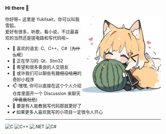### Hi there 👋

<img align="right" height="255" src="https://github.com/YukiIsait/YukiIsait/raw/main/Image.jpg"/>

你好呀~ 这里是 YukiIsait，你可以叫我雪狐。  
爱好有很多，听歌，看小说，不过最喜欢的当然还是搓电路和写代码啦~

- 🌱 喜欢的语言: C、C++、C#（~~为什么呢~~）
- 🔭 正在学习的: Qt、Stm32
- 👯 希望和很多善良的人交朋友
- 💬 或许我们可以聊些有趣~~但没啥用~~的奇妙小程序
- 📫 嘿嘿, 你可以直接在这个个人介绍仓库里面开一个 Discussion 来聊天 (~~毕竟我社恐~~)
- 🤔 要是有人能教我写代码那就更好了
- 💕 如果更多人喜欢我写的小项目一定很令人开心

---

![C](https://img.shields.io/badge/C-00599C.svg?logo=c&logoColor=white) ![C++](https://img.shields.io/badge/C++-00599C.svg?logo=c%2B%2B&logoColor=white) ![.NET](https://img.shields.io/badge/.NET-512BD4.svg?logo=dotnet&logoColor=white) ![C#](https://img.shields.io/badge/C%23-239120.svg?logo=sharp&logoColor=white) 

